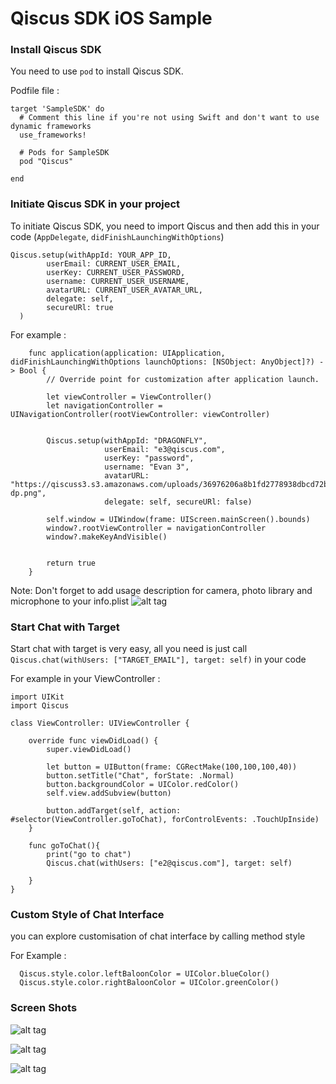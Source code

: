 # Qiscus SDK iOS Sample

### Install Qiscus SDK

You need to use `pod` to install Qiscus SDK. 

Podfile file : 

```
target 'SampleSDK' do
  # Comment this line if you're not using Swift and don't want to use dynamic frameworks
  use_frameworks!

  # Pods for SampleSDK
  pod "Qiscus"

end
```


### Initiate Qiscus SDK in your project 

To initiate Qiscus SDK, you need to import Qiscus and then add this in your code (`AppDelegate`, `didFinishLaunchingWithOptions`)

```
Qiscus.setup(withAppId: YOUR_APP_ID, 
        userEmail: CURRENT_USER_EMAIL, 
        userKey: CURRENT_USER_PASSWORD, 
        username: CURRENT_USER_USERNAME, 
        avatarURL: CURRENT_USER_AVATAR_URL, 
        delegate: self, 
        secureURl: true
  )
```

For example : 
```
    func application(application: UIApplication, didFinishLaunchingWithOptions launchOptions: [NSObject: AnyObject]?) -> Bool {
        // Override point for customization after application launch.
        
        let viewController = ViewController()
        let navigationController = UINavigationController(rootViewController: viewController)
        
        
        Qiscus.setup(withAppId: "DRAGONFLY",
                     userEmail: "e3@qiscus.com",
                     userKey: "password",
                     username: "Evan 3",
                     avatarURL: "https://qiscuss3.s3.amazonaws.com/uploads/36976206a8b1fd2778938dbcd72b6624/qiscus-dp.png",
                     delegate: self, secureURl: false)
        
        self.window = UIWindow(frame: UIScreen.mainScreen().bounds)
        window?.rootViewController = navigationController
        window?.makeKeyAndVisible()
        
        
        return true
    }
```
Note: Don't forget to add usage description for camera, photo library and microphone to your info.plist
![alt tag](https://res.cloudinary.com/qiscus/raw/upload/v1485738688/1485738687/Screen%20Shot%202017-01-30%20at%208.10.46%20AM.png)

### Start Chat with Target

Start chat with target is very easy, all you need is just call `Qiscus.chat(withUsers: ["TARGET_EMAIL"], target: self)` in your code

For example in your ViewController : 
```
import UIKit
import Qiscus

class ViewController: UIViewController {

    override func viewDidLoad() {
        super.viewDidLoad()
        
        let button = UIButton(frame: CGRectMake(100,100,100,40))
        button.setTitle("Chat", forState: .Normal)
        button.backgroundColor = UIColor.redColor()
        self.view.addSubview(button)
        
        button.addTarget(self, action: #selector(ViewController.goToChat), forControlEvents: .TouchUpInside)
    }
    
    func goToChat(){
        print("go to chat")
        Qiscus.chat(withUsers: ["e2@qiscus.com"], target: self)
        
    }
}

```


### Custom Style of Chat Interface 

you can explore customisation of chat interface by calling method style

For Example : 

```
  Qiscus.style.color.leftBaloonColor = UIColor.blueColor()
  Qiscus.style.color.rightBaloonColor = UIColor.greenColor()
```


### Screen Shots

![alt tag](https://res.cloudinary.com/qiscus/raw/upload/v1485736947/1485736946/Screen%20Shot%202017-01-30%20at%207.26.07%20AM.png)

![alt tag](https://res.cloudinary.com/qiscus/raw/upload/v1485736958/1485736957/Screen%20Shot%202017-01-30%20at%207.26.59%20AM.png)

![alt tag](https://res.cloudinary.com/qiscus/raw/upload/v1485736969/1485736967/Screen%20Shot%202017-01-30%20at%207.41.09%20AM.png)


